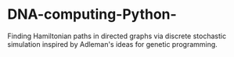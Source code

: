 # DNA-computing-Python-
Finding Hamiltonian paths in directed graphs via discrete stochastic simulation inspired by Adleman's ideas for genetic programming.
